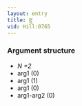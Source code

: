 ```yaml
---
layout: entry
title: ཐུ་
vid: Hill:0765
---
```

### Argument structure
* _N =2_
* arg1 (0)
* arg1 (1)
* arg1 (0)
* arg1-arg2 (0)
